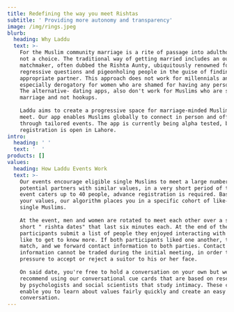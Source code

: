 ```yaml
---
title: Redefining the way you meet Rishtas
subtitle: ' Providing more autonomy and transparency'
image: /img/rings.jpeg
blurb:
  heading: Why Laddu
  text: >-
    For the Muslim community marriage is a rite of passage into adulthood and
    not a choice. The traditional way of getting married includes an outdated
    matchmaker, often dubbed the Rishta Aunty, ubiquitously renowned for asking
    regressive questions and pigeonholing people in the guise of finding an
    appropriate partner. This approach does not work for millennials and is
    especially derogatory for women who are shamed for having any personality.
    The alternative- dating apps, also don't work for Muslims who are seeking
    marriage and not hookups. 
      
    Laddu aims to create a progressive space for marriage-minded Muslims to
    meet. Our app enables Muslims globally to connect in person and offline
    through tailored events. The app is currently being alpha tested, but event
    registration is open in Lahore.
intro:
  heading: ' '
  text: '  '
products: []
values:
  heading: How Laddu Events Work
  text: >-
    Our events encourage eligible single Muslims to meet a large number of
    potential partners with similar values, in a very short period of time. Each
    event caters up to 40 people, advance registration is required. Based on
    your values, our algorithm places you in a specific cohort of like-minded
    single Muslims.  
      
    At the event, men and women are rotated to meet each other over a series of
    short " rishta dates" that last six minutes each. At the end of the event,
    participants submit a list of people they enjoyed interacting with and would
    like to get to know more. If both participants liked one another, there is a
    match, and we forward contact information to both parties. Contact
    information cannot be traded during the initial meeting, in order to reduce
    pressure to accept or reject a suitor to his or her face.  
      
    On said date, you're free to hold a conversation on your own but we highly
    recommend using our conversational cue cards that are based on research done
    by psychologists and social scientists that study intimacy. These cards
    enable you to learn about values fairly quickly and create an easy flow of
    conversation.
---
```


